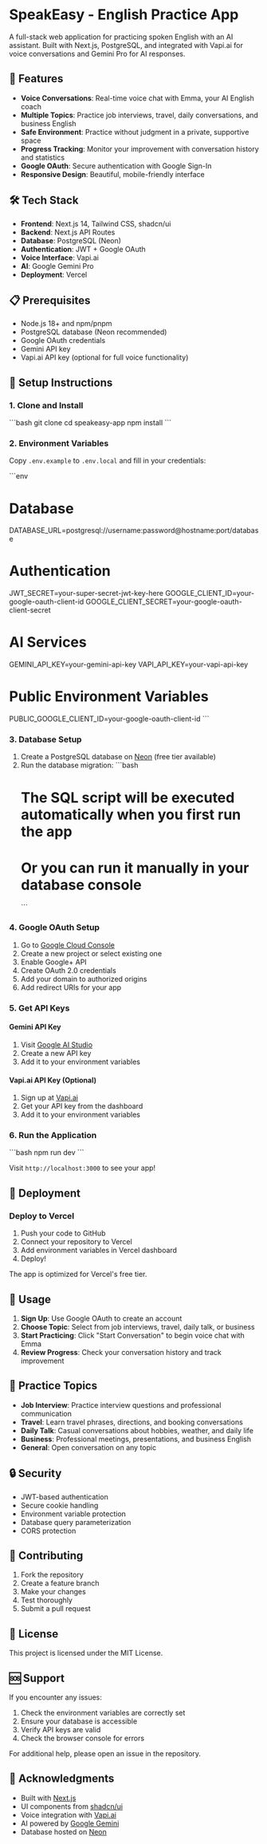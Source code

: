 # SpeakEasy - English Practice App

A full-stack web application for practicing spoken English with an AI assistant. Built with Next.js, PostgreSQL, and integrated with Vapi.ai for voice conversations and Gemini Pro for AI responses.

## 🚀 Features

- **Voice Conversations**: Real-time voice chat with Emma, your AI English coach
- **Multiple Topics**: Practice job interviews, travel, daily conversations, and business English
- **Safe Environment**: Practice without judgment in a private, supportive space
- **Progress Tracking**: Monitor your improvement with conversation history and statistics
- **Google OAuth**: Secure authentication with Google Sign-In
- **Responsive Design**: Beautiful, mobile-friendly interface

## 🛠️ Tech Stack

- **Frontend**: Next.js 14, Tailwind CSS, shadcn/ui
- **Backend**: Next.js API Routes
- **Database**: PostgreSQL (Neon)
- **Authentication**: JWT + Google OAuth
- **Voice Interface**: Vapi.ai
- **AI**: Google Gemini Pro
- **Deployment**: Vercel

## 📋 Prerequisites

- Node.js 18+ and npm/pnpm
- PostgreSQL database (Neon recommended)
- Google OAuth credentials
- Gemini API key
- Vapi.ai API key (optional for full voice functionality)

## 🔧 Setup Instructions

### 1. Clone and Install

\`\`\`bash
git clone <repository-url>
cd speakeasy-app
npm install
\`\`\`

### 2. Environment Variables

Copy `.env.example` to `.env.local` and fill in your credentials:

\`\`\`env
# Database
DATABASE_URL=postgresql://username:password@hostname:port/database

# Authentication
JWT_SECRET=your-super-secret-jwt-key-here
GOOGLE_CLIENT_ID=your-google-oauth-client-id
GOOGLE_CLIENT_SECRET=your-google-oauth-client-secret

# AI Services
GEMINI_API_KEY=your-gemini-api-key
VAPI_API_KEY=your-vapi-api-key

# Public Environment Variables
PUBLIC_GOOGLE_CLIENT_ID=your-google-oauth-client-id
\`\`\`

### 3. Database Setup

1. Create a PostgreSQL database on [Neon](https://neon.tech) (free tier available)
2. Run the database migration:
   \`\`\`bash
   # The SQL script will be executed automatically when you first run the app
   # Or you can run it manually in your database console
   \`\`\`

### 4. Google OAuth Setup

1. Go to [Google Cloud Console](https://console.cloud.google.com)
2. Create a new project or select existing one
3. Enable Google+ API
4. Create OAuth 2.0 credentials
5. Add your domain to authorized origins
6. Add redirect URIs for your app

### 5. Get API Keys

#### Gemini API Key
1. Visit [Google AI Studio](https://makersuite.google.com/app/apikey)
2. Create a new API key
3. Add it to your environment variables

#### Vapi.ai API Key (Optional)
1. Sign up at [Vapi.ai](https://vapi.ai)
2. Get your API key from the dashboard
3. Add it to your environment variables

### 6. Run the Application

\`\`\`bash
npm run dev
\`\`\`

Visit `http://localhost:3000` to see your app!

## 🚀 Deployment

### Deploy to Vercel

1. Push your code to GitHub
2. Connect your repository to Vercel
3. Add environment variables in Vercel dashboard
4. Deploy!

The app is optimized for Vercel's free tier.

## 📱 Usage

1. **Sign Up**: Use Google OAuth to create an account
2. **Choose Topic**: Select from job interviews, travel, daily talk, or business
3. **Start Practicing**: Click "Start Conversation" to begin voice chat with Emma
4. **Review Progress**: Check your conversation history and track improvement

## 🎯 Practice Topics

- **Job Interview**: Practice interview questions and professional communication
- **Travel**: Learn travel phrases, directions, and booking conversations  
- **Daily Talk**: Casual conversations about hobbies, weather, and daily life
- **Business**: Professional meetings, presentations, and business English
- **General**: Open conversation on any topic

## 🔒 Security

- JWT-based authentication
- Secure cookie handling
- Environment variable protection
- Database query parameterization
- CORS protection

## 🤝 Contributing

1. Fork the repository
2. Create a feature branch
3. Make your changes
4. Test thoroughly
5. Submit a pull request

## 📄 License

This project is licensed under the MIT License.

## 🆘 Support

If you encounter any issues:

1. Check the environment variables are correctly set
2. Ensure your database is accessible
3. Verify API keys are valid
4. Check the browser console for errors

For additional help, please open an issue in the repository.

## 🎉 Acknowledgments

- Built with [Next.js](https://nextjs.org)
- UI components from [shadcn/ui](https://ui.shadcn.com)
- Voice integration with [Vapi.ai](https://vapi.ai)
- AI powered by [Google Gemini](https://ai.google.dev)
- Database hosted on [Neon](https://neon.tech)
